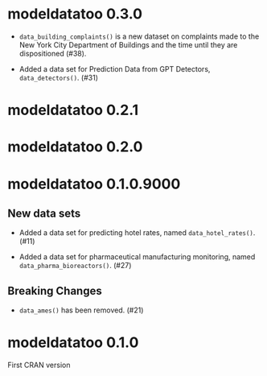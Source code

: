 # modeldatatoo 0.3.0

- `data_building_complaints()` is a new dataset on complaints made to the New York City Department of Buildings and the time until they are dispositioned (#38).

- Added a data set for Prediction Data from GPT Detectors, `data_detectors()`. (#31)

# modeldatatoo 0.2.1

# modeldatatoo 0.2.0

# modeldatatoo 0.1.0.9000

## New data sets

- Added a data set for predicting hotel rates, named `data_hotel_rates()`. (#11)

- Added a data set for pharmaceutical manufacturing monitoring, named `data_pharma_bioreactors()`. (#27)

## Breaking Changes

- `data_ames()` has been removed. (#21)

# modeldatatoo 0.1.0

First CRAN version
